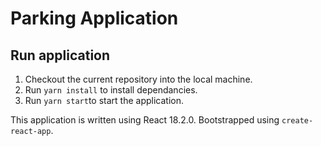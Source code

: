 # Parking Application

## Run application
1. Checkout the current repository into the local machine.
2. Run `yarn install` to install dependancies.
3. Run `yarn start`to start the application.

This application is written using React 18.2.0.
Bootstrapped using `create-react-app`.